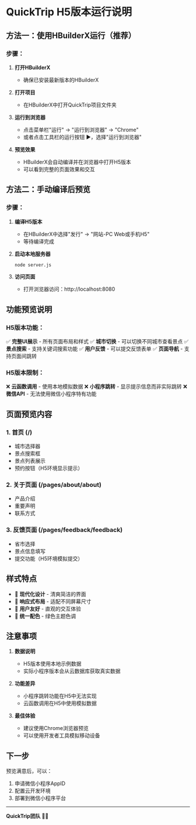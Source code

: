 # QuickTrip H5版本运行说明

## 方法一：使用HBuilderX运行（推荐）

### 步骤：
1. **打开HBuilderX**
   - 确保已安装最新版本的HBuilderX

2. **打开项目**
   - 在HBuilderX中打开QuickTrip项目文件夹

3. **运行到浏览器**
   - 点击菜单栏"运行" -> "运行到浏览器" -> "Chrome"
   - 或者点击工具栏的运行按钮 ▶️，选择"运行到浏览器"

4. **预览效果**
   - HBuilderX会自动编译并在浏览器中打开H5版本
   - 可以看到完整的页面效果和交互

## 方法二：手动编译后预览

### 步骤：
1. **编译H5版本**
   - 在HBuilderX中选择"发行" -> "网站-PC Web或手机H5"
   - 等待编译完成

2. **启动本地服务器**
   ```bash
   node server.js
   ```

3. **访问页面**
   - 打开浏览器访问：http://localhost:8080

## 功能预览说明

### H5版本功能：
✅ **完整UI展示** - 所有页面布局和样式
✅ **城市切换** - 可以切换不同城市查看景点
✅ **景点搜索** - 支持关键词搜索功能
✅ **用户反馈** - 可以提交反馈表单
✅ **页面导航** - 支持页面间跳转

### H5版本限制：
❌ **云函数调用** - 使用本地模拟数据
❌ **小程序跳转** - 显示提示信息而非实际跳转
❌ **微信API** - 无法使用微信小程序特有功能

## 页面预览内容

### 1. 首页 (/)
- 城市选择器
- 景点搜索框
- 景点列表展示
- 预约按钮（H5环境显示提示）

### 2. 关于页面 (/pages/about/about)
- 产品介绍
- 重要声明
- 联系方式

### 3. 反馈页面 (/pages/feedback/feedback)
- 省市选择
- 景点信息填写
- 提交功能（H5环境模拟提交）

## 样式特点

- 🎨 **现代化设计** - 清爽简洁的界面
- 📱 **响应式布局** - 适配不同屏幕尺寸
- 🎯 **用户友好** - 直观的交互体验
- 🌈 **统一配色** - 绿色主题色调

## 注意事项

1. **数据说明**
   - H5版本使用本地示例数据
   - 实际小程序版本会从云数据库获取真实数据

2. **功能差异**
   - 小程序跳转功能在H5中无法实现
   - 云函数调用在H5中使用模拟数据

3. **最佳体验**
   - 建议使用Chrome浏览器预览
   - 可以使用开发者工具模拟移动设备

## 下一步

预览满意后，可以：
1. 申请微信小程序AppID
2. 配置云开发环境
3. 部署到微信小程序平台

---

**QuickTrip团队** 📱✨